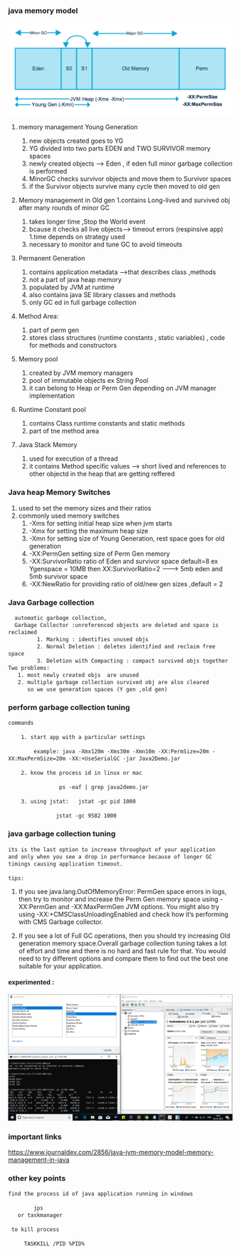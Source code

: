 


### java memory model

![JVM memory model](Java-Memory-Model.png)

 1. memory management Young Generation
      1. new objects created goes to YG
      1. YG divided into two parts EDEN and TWO SURVIVOR memory spaces
      1.  newly created objects --> Eden , if eden full minor garbage collection 
       is performed 
      1. MinorGC checks survivor objects and move them to Survivor spaces
      1. if the Survivor objects survive many cycle then moved to old gen
     
 1. Memory management in Old gen
    1.contains Long-lived and survived obj after many rounds of minor GC
    1. takes longer time ,Stop the World event
    1. bcause it checks all live objects--> timeout errors (respinsive app)
    1.time depends on strategy used
    1. necessary to monitor and tune GC to avoid timeouts
    
 1. Permanent Generation 
       1. contains application metadata -->that describes class ,methods       
       1. not a part of java heap memory
       1. populated by JVM at runtime 
       1. also contains java SE library classes and methods
       1. only GC ed in full garbage collection
       
 1. Method Area:
       1. part of perm gen 
       1. stores class structures (runtime constants , static variables) , code for methods and constructors
  1. Memory pool
       1. created by JVM memory managers 
       1. pool of immutable objects ex String Pool
       1. it can belong to Heap or Perm Gen depending on JVM manager implementation
  1. Runtime Constant pool             
        1. contains Class runtime constants and static methods
        1. part of tne method area
  1. Java Stack Memory
        1. used for execution of a thread
        1. it contains Method specific values --> short lived and references to other objectd in the heap 
           that are getting reffered
    
### Java heap Memory Switches
    
   1. used to set the memory sizes and their ratios
   1. commonly used memory switches
        1. -Xms  for setting initial heap size when jvm starts
        1. -Xmx  for setting the maximum heap size 
        1. -Xmn   for setting size of Young Generation, rest space goes for old generation
        1. -XX:PermGen  setting size of Perm Gen memory
        1. -XX:SurvivorRatio ratio of Eden and survivor space default=8
            ex Ygenspace = 10MB then XX:SurvivorRatio=2 ---> 5mb eden and 5mb survivor space
        1. -XX:NewRatio for providing ratio of old/new gen sizes ,default = 2
        
### Java Garbage collection    
      automatic garbage collection,      
      Garbage Collector :unreferenced objects are deleted and space is reclaimed           
             1. Marking : identifies unused objs
             2. Normal Deletion : deletes identified and reclaim free space
             3. Deletion with Compacting : compact survived objs together
    Two problems:
       1. most newly created objs  are unused
       2. multiple garbage collection survived obj are also cleared
          so we use generation spaces (Y gen ,old gen)
                   

### perform garbage collection tuning

    commands
        
        1. start app with a particular settings
            
            example: java -Xmx120m -Xms30m -Xmn10m -XX:PermSize=20m -XX:MaxPermSize=20m -XX:+UseSerialGC -jar Java2Demo.jar
        
        2. know the process id in linux or mac
                   
                    ps -eaf | grep java2demo.jar
             
        3. using jstat:   jstat -gc pid 1000
                   
                   jstat -gc 9582 1000
                                        
### java garbage collection tuning
    
    its is the last option to increase throughput of your application
    and only when you see a drop in performance because of longer GC timings causing application timeout.

    tips:
    
    
   1. If you see java.lang.OutOfMemoryError: PermGen space errors in logs, then try to monitor and increase the Perm Gen memory space
      using -XX:PermGen and -XX:MaxPermGen JVM options. You might also try using -XX:+CMSClassUnloadingEnabled and 
      check how it’s performing with CMS Garbage collector.
    
   2. If you see a lot of Full GC operations, then you should try increasing Old generation memory space.Overall garbage collection tuning 
      takes a lot of effort and time and there is no hard and fast rule for that. You would need to try different options and 
      compare them to find out the best one suitable for your application.
          
          
   

#### experimented :

![memory management in my pc done on a demo app](memorymanagement.png)


### important links

https://www.journaldev.com/2856/java-jvm-memory-model-memory-management-in-java


###  other key points
    
    find the process id of java application running in windows 
      
            jps 
       or taskmanager
      
     to kill process
        
         TASKKILL /PID %PID%
         
         
           


